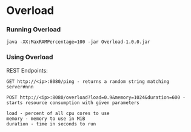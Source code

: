 # Overload

### Running Overload

```
java -XX:MaxRAMPercentage=100 -jar Overload-1.0.0.jar
```

### Using Overload

REST Endpoints:

```
GET http://<ip>:8080/ping - returns a random string matching server#nnn

POST http://<ip>:8080/overload?load=0.9&memory=1024&duration=600 - starts resource consumption with given parameters

load - percent of all cpu cores to use
memory - memory to use in MiB
duration - time in seconds to run
```
